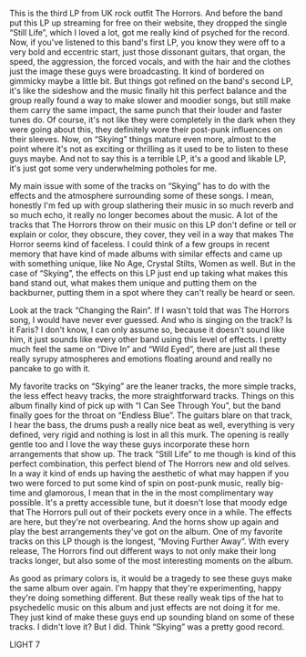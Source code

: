 This is the third LP from UK rock outfit The Horrors. And before the band put this LP up streaming for free on their website, they dropped the single “Still Life”, which I loved a lot, got me really kind of psyched for the record. Now, if you've listened to this band's first LP, you know they were off to a very bold and eccentric start, just those dissonant guitars, that organ, the speed, the aggression, the forced vocals, and with the hair and the clothes just the image these guys were broadcasting. It kind of bordered on gimmicky maybe a little bit. But things got refined on the band's second LP, it's like the sideshow and the music finally hit this perfect balance and the group really found a way to make slower and moodier songs, but still make them carry the same impact, the same punch that their louder and faster tunes do. Of course, it's not like they were completely in the dark when they were going about this, they definitely wore their post-punk influences on their sleeves. Now, on “Skying” things mature even more, almost to the point where it's not as exciting or thrilling as it used to be to listen to these guys maybe. And not to say this is a terrible LP, it's a good and likable LP, it's just got some very underwhelming potholes for me.

My main issue with some of the tracks on “Skying” has to do with the effects and the atmosphere surrounding some of these songs. I mean, honestly I'm fed up with group slathering their music in so much reverb and so much echo, it really no longer becomes about the music. A lot of the tracks that The Horrors throw on their music on this LP don't define or tell or explain or color, they obscure, they cover, they veil in a way that makes The Horror seems kind of faceless. I could think of a few groups in recent memory that have kind of made albums with similar effects and came up with something unique, like No Age, Crystal Stilts, Women as well. But in the case of “Skying”, the effects on this LP just end up taking what makes this band stand out, what makes them unique and putting them on the backburner, putting them in a spot where they can't really be heard or seen.

Look at the track “Changing the Rain”. If I wasn't told that was The Horrors song, I would have never ever guessed. And who is singing on the track? Is it Faris? I don't know, I can only assume so, because it doesn't sound like him, it just sounds like every other band using this level of effects. I pretty much feel the same on “Dive In” and “Wild Eyed”, there are just all these really syrupy atmospheres and emotions floating around and really no pancake to go with it.

My favorite tracks on “Skying” are the leaner tracks, the more simple tracks, the less effect heavy tracks, the more straightforward tracks. Things on this album finally kind of pick up with “I Can See Through You”, but the band finally goes for the throat on “Endless Blue”. The guitars blare on that track, I hear the bass, the drums push a really nice beat as well, everything is very defined, very rigid and nothing is lost in all this murk. The opening is really gentle too and I love the way these guys incorporate these horn arrangements that show up. The track “Still Life” to me though is kind of this perfect combination, this perfect blend of The Horrors new and old selves. In a way it kind of ends up having the aesthetic of what may happen if you two were forced to put some kind of spin on post-punk music, really big-time and glamorous, I mean that in the in the most complimentary way possible. It's a pretty accessible tune, but it doesn't lose that moody edge that The Horrors pull out of their pockets every once in a while. The effects are here, but they're not overbearing. And the horns show up again and play the best arrangements they've got on the album. One of my favorite tracks on this LP though is the longest, “Moving Further Away”. With every release, The Horrors find out different ways to not only make their long tracks longer, but also some of the most interesting moments on the album.

As good as primary colors is, it would be a tragedy to see these guys make the same album over again. I'm happy that they're experimenting, happy they're doing something different. But these really weak tips of the hat to psychedelic music on this album and just effects are not doing it for me. They just kind of make these guys end up sounding bland on some of these tracks. I didn't love it? But I did. Think “Skying” was a pretty good record.

LIGHT 7
